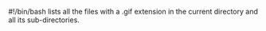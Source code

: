 #!/bin/bash
lists all the files with a .gif extension in the current directory and all its sub-directories.
